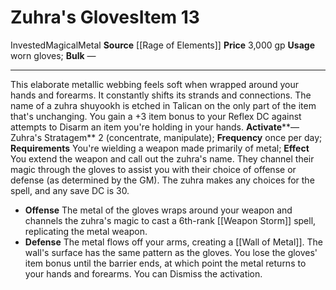 ﻿---
ac: null
actions: null
alignment: null
base_item: null
bulk: null
burrow_speed: null
climb_speed: null
damage: null
deity: null
duration: null
element: Metal
favored_weapon: null
fly_speed: null
fortitude: null
frequency: null
hands: null
hardness: null
hp: null
id: '2622'
item_category: Worn Items
item_subcategory: Other Worn Items
land_speed: null
level: '13'
max_speed: null
name: Zuhra's Gloves
onset: null
price: 3,000 gp
range: null
rarity: Common
reflex: null
requirement: null
resistance: null
saving_throw: null
school: null
size: null
source: '[[DATABASE/source/Rage of Elements|Rage of Elements]]'
spell: null
stage: null
subcategory: wornitem
swim_speed: null
trait:
- '[[DATABASE/trait/Invested|Invested]]'
- '[[DATABASE/trait/Magical|Magical]]'
- '[[DATABASE/trait/Metal|Metal]]'
trigger: null
type: Item
usage: worn gloves
weapon_category: null
weapon_group: null
weapon_type: null

---
# Zuhra's Gloves<span class="item-type">Item 13</span>

<span class="item-trait">Invested</span><span class="item-trait">Magical</span><span class="item-trait">Metal</span>
**Source** [[Rage of Elements]]
**Price** 3,000 gp
**Usage** worn gloves; **Bulk** —

---
This elaborate metallic webbing feels soft when wrapped around your hands and forearms. It constantly shifts its strands and connections. The name of a zuhra shuyookh is etched in Talican on the only part of the item that's unchanging. You gain a +3 item bonus to your Reflex DC against attempts to Disarm an item you're holding in your hands.
**Activate****—Zuhra's Stratagem** <span class="action-icon">2</span> (concentrate, manipulate); **Frequency** once per day; **Requirements** You're wielding a weapon made primarily of metal; **Effect** You extend the weapon and call out the zuhra's name. They channel their magic through the gloves to assist you with their choice of offense or defense (as determined by the GM). The zuhra makes any choices for the spell, and any save DC is 30.

* **Offense** The metal of the gloves wraps around your weapon and channels the zuhra's magic to cast a 6th-rank [[Weapon Storm]] spell, replicating the metal weapon.
* **Defense** The metal flows off your arms, creating a [[Wall of Metal]]. The wall's surface has the same pattern as the gloves. You lose the gloves' item bonus until the barrier ends, at which point the metal returns to your hands and forearms. You can Dismiss the activation.